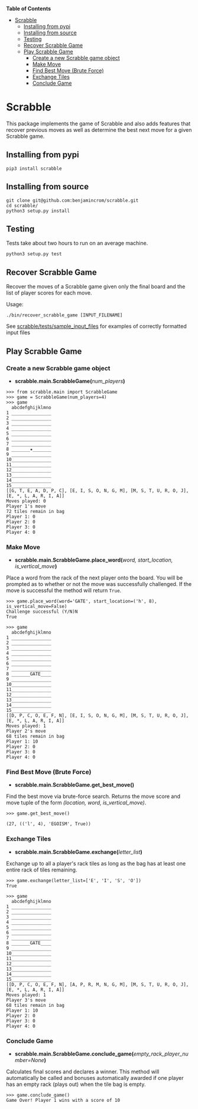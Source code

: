 **Table of Contents**

- [Scrabble](#scrabble)
    - [Installing from pypi](#installing-from-pypi)
    - [Installing from source](#installing-from-source)
    - [Testing](#testing)
    - [Recover Scrabble Game](#recover-scrabble-game)
    - [Play Scrabble Game](#play-scrabble-game)
        - [Create a new Scrabble game object](#create-a-new-scrabble-game-object)
        - [Make Move](#make-move)
        - [Find Best Move (Brute Force)](#find-best-move-brute-force)
        - [Exchange Tiles](#exchange-tiles)
        - [Conclude Game](#conclude-game)

# Scrabble
This package implements the game of Scrabble and also adds features that
recover previous moves as well as determine the best next move for a given
Scrabble game.

## Installing from pypi
```
pip3 install scrabble
```
## Installing from source
```
git clone git@github.com:benjamincrom/scrabble.git
cd scrabble/
python3 setup.py install
```

## Testing
Tests take about two hours to run on an average machine.

```
python3 setup.py test
```

## Recover Scrabble Game
Recover the moves of a Scrabble game given only the 
final board and the list of player scores for each move.

Usage:
```shell
./bin/recover_scrabble_game [INPUT_FILENAME]
```
See [scrabble/tests/sample_input_files](scrabble/tests/sample_input_files)
for examples of correctly formatted input files

## Play Scrabble Game
### Create a new Scrabble game object

* __scrabble.main.ScrabbleGame(__*num_players*__)__

```
>>> from scrabble.main import ScrabbleGame
>>> game = ScrabbleGame(num_players=4)
>>> game
  abcdefghijklmno
1 _______________
2 _______________
3 _______________
4 _______________
5 _______________
6 _______________
7 _______________
8 _______★_______
9 _______________
10_______________
11_______________
12_______________
13_______________
14_______________
15_______________
[[G, T, E, A, D, P, C], [E, I, S, O, N, G, M], [M, S, T, U, R, O, J], [E, *, L, A, R, I, A]]
Moves played: 0
Player 1's move
72 tiles remain in bag
Player 1: 0
Player 2: 0
Player 3: 0
Player 4: 0
```

### Make Move
* __scrabble.main.ScrabbleGame.place\_word(__*word, start_location, is_vertical_move*__)__

Place a word from the rack of the next player onto the board.  You will be
prompted as to whether or not the move was successfully challenged.  If the
move is successful the method will return `True`.
```
>>> game.place_word(word='GATE', start_location=('h', 8), is_vertical_move=False)
Challenge successful (Y/N)N
True

>>> game
  abcdefghijklmno
1 _______________
2 _______________
3 _______________
4 _______________
5 _______________
6 _______________
7 _______________
8 _______GATE____
9 _______________
10_______________
11_______________
12_______________
13_______________
14_______________
15_______________
[[D, P, C, O, E, F, N], [E, I, S, O, N, G, M], [M, S, T, U, R, O, J], [E, *, L, A, R, I, A]]
Moves played: 1
Player 2's move
68 tiles remain in bag
Player 1: 10
Player 2: 0
Player 3: 0
Player 4: 0
```

### Find Best Move (Brute Force)
* **scrabble.main.ScrabbleGame.get_best_move()**

Find the best move via brute-force search.  Returns the move score and move
tuple of the form *(location, word, is_vertical_move)*.
```
>>> game.get_best_move()

(27, (('l', 4), 'EGOISM', True))
```

### Exchange Tiles
* __scrabble.main.ScrabbleGame.exchange(__*letter_list*__)__

Exchange up to all a player's rack tiles as long as the bag has at least
one entire rack of tiles remaining.
```
>>> game.exchange(letter_list=['E', 'I', 'S', 'O'])
True

>>> game
  abcdefghijklmno
1 _______________
2 _______________
3 _______________
4 _______________
5 _______________
6 _______________
7 _______________
8 _______GATE____
9 _______________
10_______________
11_______________
12_______________
13_______________
14_______________
15_______________
[[D, P, C, O, E, F, N], [A, P, R, M, N, G, M], [M, S, T, U, R, O, J], [E, *, L, A, R, I, A]]
Moves played: 1
Player 3's move
68 tiles remain in bag
Player 1: 10
Player 2: 0
Player 3: 0
Player 4: 0
```

### Conclude Game
* __scrabble.main.ScrabbleGame.conclude\_game(__*empty_rack_player_number=None*__)__

Calculates final scores and declares a winner.  This method will automatically
be called and bonuses automatically awarded if one player has an empty rack
(plays out) when the tile bag is empty.
```
>>> game.conclude_game()
Game Over! Player 1 wins with a score of 10
```
